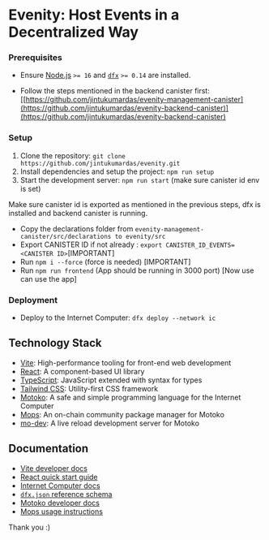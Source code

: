 # Evenity: Host Events in a Decentralized Way

### Prerequisites
- Ensure [Node.js](https://nodejs.org/en/) `>= 16` and [`dfx`](https://internetcomputer.org/docs/current/developer-docs/build/install-upgrade-remove) `>= 0.14` are installed.

- Follow the steps mentioned in the backend canister first: [[https://github.com/jintukumardas/evenity-management-canister](https://github.com/jintukumardas/evenity-backend-canister)](https://github.com/jintukumardas/evenity-backend-canister)


### Setup
1. Clone the repository: `git clone https://github.com/jintukumardas/evenity.git`
2. Install dependencies and setup the project: `npm run setup`
3. Start the development server: `npm run start`  (make sure canister id env is set)

Make sure canister id is exported as mentioned in the previous steps, dfx is installed and backend canister is running.

- Copy the declarations folder from `evenity-management-canister/src/declarations to evenity/src`
- Export CANISTER ID if not already : `export CANISTER_ID_EVENTS=<CANISTER ID>`[IMPORTANT]
- Run `npm i --force` (force is needed) [IMPORTANT]
- Run `npm run frontend` (App should be running in 3000 port) [Now use can use the app]


### Deployment
- Deploy to the Internet Computer: `dfx deploy --network ic`

## Technology Stack
- [Vite](https://vitejs.dev/): High-performance tooling for front-end web development
- [React](https://reactjs.org/): A component-based UI library
- [TypeScript](https://www.typescriptlang.org/): JavaScript extended with syntax for types
- [Tailwind CSS](https://tailwindcss.com/): Utility-first CSS framework
- [Motoko](https://github.com/dfinity/motoko#readme): A safe and simple programming language for the Internet Computer
- [Mops](https://mops.one): An on-chain community package manager for Motoko
- [mo-dev](https://github.com/dfinity/motoko-dev-server#readme): A live reload development server for Motoko

## Documentation
- [Vite developer docs](https://vitejs.dev/guide/)
- [React quick start guide](https://react.dev/learn)
- [Internet Computer docs](https://internetcomputer.org/docs/current/developer-docs/ic-overview)
- [`dfx.json` reference schema](https://internetcomputer.org/docs/current/references/dfx-json-reference/)
- [Motoko developer docs](https://internetcomputer.org/docs/current/developer-docs/build/cdks/motoko-dfinity/motoko/)
- [Mops usage instructions](https://j4mwm-bqaaa-aaaam-qajbq-cai.ic0.app/#/docs/install)


Thank you :)
